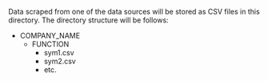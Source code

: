 Data scraped from one of the data sources will be stored as CSV files in this directory. The directory structure will be follows:

- COMPANY_NAME
  - FUNCTION
    - sym1.csv
    - sym2.csv 
    - etc.